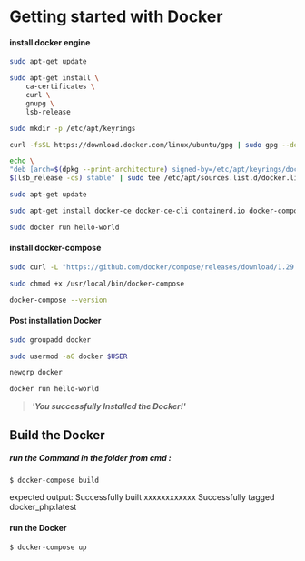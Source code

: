 # Getting started with Docker

#### install docker engine
```bash
sudo apt-get update

sudo apt-get install \
    ca-certificates \
    curl \
    gnupg \
    lsb-release

sudo mkdir -p /etc/apt/keyrings

curl -fsSL https://download.docker.com/linux/ubuntu/gpg | sudo gpg --dearmor -o /etc/apt/keyrings/docker.gpg

echo \
"deb [arch=$(dpkg --print-architecture) signed-by=/etc/apt/keyrings/docker.gpg] https://download.docker.com/linux/ubuntu \
$(lsb_release -cs) stable" | sudo tee /etc/apt/sources.list.d/docker.list > /dev/null

sudo apt-get update

sudo apt-get install docker-ce docker-ce-cli containerd.io docker-compose-plugin

sudo docker run hello-world
```
#### install docker-compose 
```bash
sudo curl -L "https://github.com/docker/compose/releases/download/1.29.2/docker-compose-$(uname -s)-$(uname -m)" -o /usr/local/bin/docker-compose

sudo chmod +x /usr/local/bin/docker-compose

docker-compose --version
```
#### Post installation Docker 
```bash
sudo groupadd docker

sudo usermod -aG docker $USER

newgrp docker

docker run hello-world
```
> ***'You successfully Installed the Docker!'***
## Build the Docker

##### run the Command in the folder from cmd :
```bash
$ docker-compose build
```

expected output: 
    Successfully built xxxxxxxxxxxx
    Successfully tagged docker_php:latest
    
#### run the Docker
```bash
$ docker-compose up
```